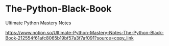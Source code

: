 # The-Python-Black-Book
Ultimate Python Mastery Notes

https://www.notion.so/Ultimate-Python-Mastery-Notes-The-Python-Black-Book-212554f61afc8065b19bf57a3f7af091?source=copy_link
